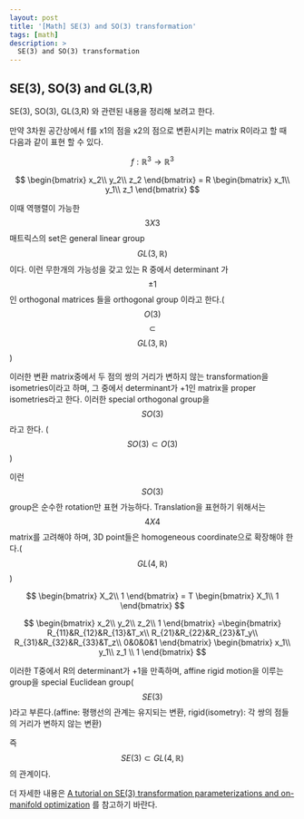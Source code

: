 ```yaml
---
layout: post
title: '[Math] SE(3) and SO(3) transformation'
tags: [math]
description: >
  SE(3) and SO(3) transformation
---
```

## SE(3), SO(3) and GL(3,R)

SE(3), SO(3), GL(3,R) 와 관련된 내용을 정리해 보려고 한다.

만약 3차원 공간상에서 f를 x1의 점을 x2의 점으로 변환시키는 matrix R이라고 할 때 다음과 같이 표현 할 수 있다.

$$ f : \mathbb{R}^3 \to \mathbb{R}^3 $$

$$
\begin{bmatrix}
x_2\\
y_2\\
z_2  
\end{bmatrix}
= R \begin{bmatrix}
                  x_1\\
                  y_1\\
                  z_1  
                  \end{bmatrix}
$$

이때 역행렬이 가능한 $$3X3$$ 매트릭스의 set은 general linear group $$GL(3, \mathbb{R})$$ 이다. 이런 무한개의 가능성을 갖고 있는 R 중에서 determinant 가 $$\pm1$$인 orthogonal matrices 들을 orthogonal group 이라고 한다.($$O(3)$$ $$\subset$$ $$GL(3, \mathbb{R})$$)

이러한 변환 matrix중에서 두 점의 쌍의 거리가 변하지 않는 transformation을 isometries이라고 하며, 그 중에서 determinant가 +1인 matrix을 proper isometries라고 한다. 이러한 special orthogonal group을 $$SO(3)$$ 라고 한다. ($$SO(3)\subset O(3)$$)

이런 $$SO(3)$$ group은 순수한 rotation만 표현 가능하다. Translation을 표현하기 위해서는 $$4X4$$ matrix를 고려해야 하며, 3D point들은 homogeneous coordinate으로 확장해야 한다.($$GL(4, \mathbb{R})$$)

$$
\begin{bmatrix}
X_2\\
1
\end{bmatrix}
= T \begin{bmatrix}
                  X_1\\
                  1
                  \end{bmatrix}
$$

$$
\begin{bmatrix}
x_2\\
y_2\\
z_2\\
1
\end{bmatrix}
=\begin{bmatrix}
                  R_{11}&R_{12}&R_{13}&T_x\\
                  R_{21}&R_{22}&R_{23}&T_y\\
                  R_{31}&R_{32}&R_{33}&T_z\\
                  0&0&0&1
                  \end{bmatrix}
                  \begin{bmatrix}
                  x_1\\
                  y_1\\
                  z_1 \\
                  1
                  \end{bmatrix}
$$

이러한 T중에서 R의 determinant가 +1을 만족하며, affine rigid motion을 이루는 group을 special Euclidean group($$SE(3)$$)라고 부른다.(affine: 평행선의 관계는 유지되는 변환, rigid(isometry): 각 쌍의 점들의 거리가 변하지 않는 변환)

즉 $$SE(3) \subset GL(4, \mathbb{R})$$의 관계이다.

더 자세한 내용은 [A tutorial on SE(3) transformation parameterizations and on-manifold optimization](/Download/SE3/jlblanco2010geometry3d_techrep.pdf) 를 참고하기 바란다.
